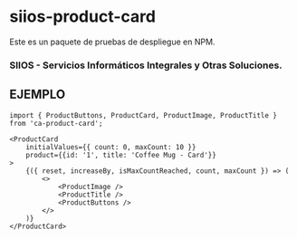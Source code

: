# siios-product-card

Este es un paquete de pruebas de despliegue en NPM.

### SIIOS - Servicios Informáticos Integrales y Otras Soluciones.

## EJEMPLO
```
import { ProductButtons, ProductCard, ProductImage, ProductTitle } from 'ca-product-card';
```

```
<ProductCard
    initialValues={{ count: 0, maxCount: 10 }}
    product={{id: '1', title: 'Coffee Mug - Card'}}
>
    {({ reset, increaseBy, isMaxCountReached, count, maxCount }) => (
        <>
            <ProductImage />
            <ProductTitle />
            <ProductButtons />
        </>
    )}
</ProductCard>
```